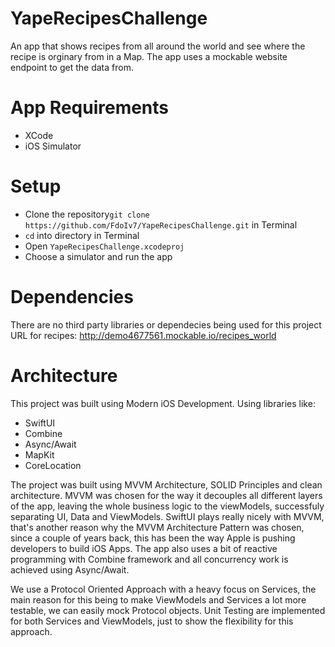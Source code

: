# YapeRecipesChallenge

An app that shows recipes from all around the world and see where the recipe is orginary from in a Map. The app uses a mockable website endpoint to get the data from.

# App Requirements

- XCode
- iOS Simulator

# Setup

- Clone the repository`git clone https://github.com/FdoIv7/YapeRecipesChallenge.git` in Terminal
- `cd` into directory in Terminal
- Open `YapeRecipesChallenge.xcodeproj`
- Choose a simulator and run the app

# Dependencies

There are no third party libraries or dependecies being used for this project
URL for recipes: http://demo4677561.mockable.io/recipes_world

# Architecture 

This project was built using Modern iOS Development. Using libraries like:

- SwiftUI
- Combine
- Async/Await
- MapKit
- CoreLocation

The project was built using MVVM Architecture, SOLID Principles and clean architecture. MVVM was chosen for the way it decouples all different layers of the app, leaving the whole business logic to the viewModels, successfuly separating UI, Data and ViewModels. SwiftUI plays really nicely with MVVM, that's another reason why the MVVM Architecture Pattern was chosen, since a couple of years back, this has been the way Apple is pushing developers to build iOS Apps. The app also uses a bit of reactive programming with Combine framework and all concurrency work is achieved using Async/Await.

We use a Protocol Oriented Approach with a heavy focus on Services, the main reason for this being to make ViewModels and Services a lot more testable, we can easily mock Protocol objects. Unit Testing are implemented for both Services and ViewModels, just to show the flexibility for this approach.
